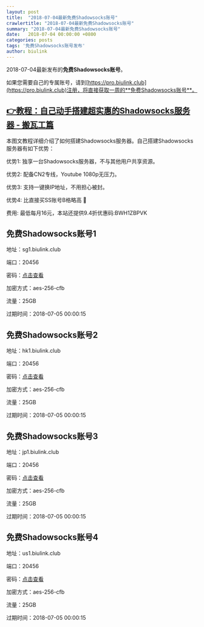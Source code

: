 ```yaml
---
layout: post
title:  "2018-07-04最新免费Shadowsocks账号"
crawlertitle: "2018-07-04最新免费Shadowsocks账号"
summary: "2018-07-04最新免费Shadowsocks账号"
date:   2018-07-04 00:00:00 +0800
categories: posts
tags: '免费Shadowsocks账号发布'
author: biulink
---
```


2018-07-04最新发布的**免费Shadowsocks账号**。

如果您需要自己的专属账号，请到[https://pro.biulink.club](https://pro.biulink.club)注册，将直接获取一周的**免费Shadowsocks账号**。

## [👉教程：自己动手搭建超实惠的Shadowsocks服务器 - 搬瓦工篇](https://github.com/Biulink/ShadowsocksTutorials/blob/master/%E6%95%99%E6%82%A8%E8%87%AA%E5%B7%B1%E5%8A%A8%E6%89%8B%E6%90%AD%E5%BB%BA%E8%B6%85%E5%AE%9E%E6%83%A0%E7%9A%84Shadowsocks%E6%9C%8D%E5%8A%A1%E5%99%A8%20-%20%E6%90%AC%E7%93%A6%E5%B7%A5%E7%AF%87.md)
  
  本图文教程详细介绍了如何搭建Shadowsocks服务器。自己搭建Shadowsocks服务器有如下优势：

  优势1: 独享一台Shadowsocks服务器，不与其他用户共享资源。

  优势2: 配备CN2专线，Youtube 1080p无压力。

  优势3: 支持一键换IP地址，不用担心被封。

  优势4: 比直接买SS账号B格略高 🙂

  费用: 最低每月16元，本站还提供9.4折优惠码:BWH1ZBPVK  
## 免费Shadowsocks账号1

地址：sg1.biulink.club

端口：20456

密码：[点击查看](https://github.com/Biulink/ShadowsocksTutorials/blob/master/publish/2018-07-04%E6%9C%80%E6%96%B0%E5%85%8D%E8%B4%B9Shadowsocks%E8%B4%A6%E5%8F%B7.md)

加密方式：aes-256-cfb

流量：25GB

过期时间：2018-07-05 00:00:15

## 免费Shadowsocks账号2

地址：hk1.biulink.club

端口：20456

密码：[点击查看](https://github.com/Biulink/ShadowsocksTutorials/blob/master/publish/2018-07-04%E6%9C%80%E6%96%B0%E5%85%8D%E8%B4%B9Shadowsocks%E8%B4%A6%E5%8F%B7.md)

加密方式：aes-256-cfb

流量：25GB

过期时间：2018-07-05 00:00:15

## 免费Shadowsocks账号3

地址：jp1.biulink.club

端口：20456

密码：[点击查看](https://github.com/Biulink/ShadowsocksTutorials/blob/master/publish/2018-07-04%E6%9C%80%E6%96%B0%E5%85%8D%E8%B4%B9Shadowsocks%E8%B4%A6%E5%8F%B7.md)

加密方式：aes-256-cfb

流量：25GB

过期时间：2018-07-05 00:00:15

## 免费Shadowsocks账号4

地址：us1.biulink.club

端口：20456

密码：[点击查看](https://github.com/Biulink/ShadowsocksTutorials/blob/master/publish/2018-07-04%E6%9C%80%E6%96%B0%E5%85%8D%E8%B4%B9Shadowsocks%E8%B4%A6%E5%8F%B7.md)

加密方式：aes-256-cfb

流量：25GB

过期时间：2018-07-05 00:00:15


